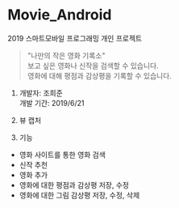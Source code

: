 # Movie_Android
2019 스마트모바일 프로그래밍 개인 프로젝트
>"나만의 작은 영화 기록소"\
>보고 싶은 영화나 신작을 검색할 수 있습니다.\
>영화에 대해 평점과 감상평을 기록할 수 있습니다.

1. 개발자: 조희준\
   개발 기간: 2019/6/21
   
2. 뷰 캡처

3. 기능
- 영화 사이트를 통한 영화 검색
- 신작 추천
- 영화 추가
- 영화에 대한 평점과 감상평 저장, 수정
- 영화에 대한 그림 감상평 저장, 수정, 삭제
